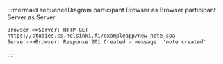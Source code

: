 :::mermaid
sequenceDiagram
    participant Browser as Browser
    participant Server as Server

    Browser->>Server: HTTP GET https://studies.cs.helsinki.fi/exampleapp/new_note_spa
    Server->>Browser: Response 201 Created - message: 'note created'
:::
